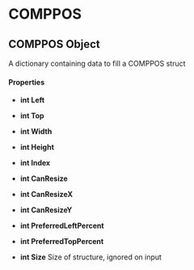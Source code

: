 # COMPPOS

## COMPPOS Object

A dictionary containing data to fill a COMPPOS struct

#### Properties

  -  __int Left__ 
    

  -  __int Top__ 
    

  -  __int Width__ 
    

  -  __int Height__ 
    

  -  __int Index__ 
    

  -  __int CanResize__ 
    

  -  __int CanResizeX__ 
    

  -  __int CanResizeY__ 
    

  -  __int PreferredLeftPercent__ 
    

  -  __int PreferredTopPercent__ 
    

  -  __int Size__ 
    Size of structure, ignored on input